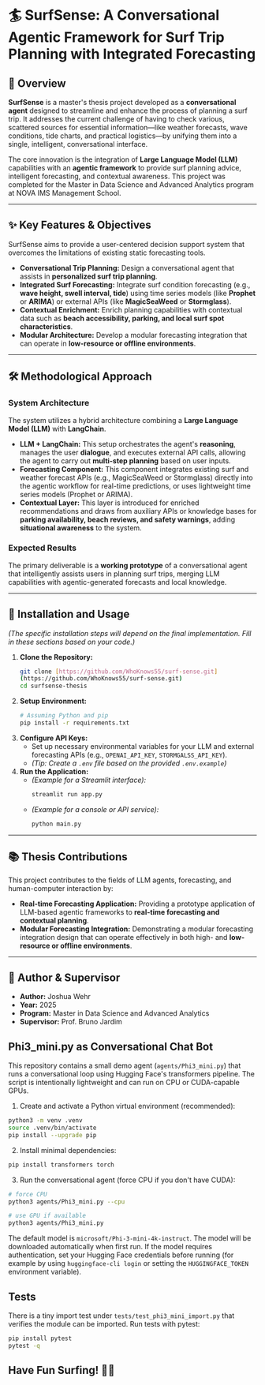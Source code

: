 # 🏄 SurfSense: A Conversational Agentic Framework for Surf Trip Planning with Integrated Forecasting

## 📝 Overview

**SurfSense** is a master's thesis project developed as a **conversational agent** designed to streamline and enhance the process of planning a surf trip. It addresses the current challenge of having to check various, scattered sources for essential information—like weather forecasts, wave conditions, tide charts, and practical logistics—by unifying them into a single, intelligent, conversational interface.

The core innovation is the integration of **Large Language Model (LLM)** capabilities with an **agentic framework** to provide surf planning advice, intelligent forecasting, and contextual awareness. This project was completed for the Master in Data Science and Advanced Analytics program at NOVA IMS Management School.

---

## ✨ Key Features & Objectives

SurfSense aims to provide a user-centered decision support system that overcomes the limitations of existing static forecasting tools.

* **Conversational Trip Planning:** Design a conversational agent that assists in **personalized surf trip planning**.
* **Integrated Surf Forecasting:** Integrate surf condition forecasting (e.g., **wave height, swell interval, tide**) using time series models (like **Prophet** or **ARIMA**) or external APIs (like **MagicSeaWeed** or **Stormglass**).
* **Contextual Enrichment:** Enrich planning capabilities with contextual data such as **beach accessibility, parking, and local surf spot characteristics**.
* **Modular Architecture:** Develop a modular forecasting integration that can operate in **low-resource or offline environments**.

---

## 🛠️ Methodological Approach

### System Architecture

The system utilizes a hybrid architecture combining a **Large Language Model (LLM)** with **LangChain**.

* **LLM + LangChain:** This setup orchestrates the agent's **reasoning**, manages the user **dialogue**, and executes external API calls, allowing the agent to carry out **multi-step planning** based on user inputs.
* **Forecasting Component:** This component integrates existing surf and weather forecast APIs (e.g., MagicSeaWeed or Stormglass) directly into the agentic workflow for real-time predictions, or uses lightweight time series models (Prophet or ARIMA).
* **Contextual Layer:** This layer is introduced for enriched recommendations and draws from auxiliary APIs or knowledge bases for **parking availability, beach reviews, and safety warnings**, adding **situational awareness** to the system.

### Expected Results

The primary deliverable is a **working prototype** of a conversational agent that intelligently assists users in planning surf trips, merging LLM capabilities with agentic-generated forecasts and local knowledge.

---

## 🚀 Installation and Usage

*(The specific installation steps will depend on the final implementation. Fill in these sections based on your code.)*

1.  **Clone the Repository:**
    ```bash
    git clone [https://github.com/WhoKnows55/surf-sense.git]
    (https://github.com/WhoKnows55/surf-sense.git)
    cd surfsense-thesis
    ```
2.  **Setup Environment:**
    ```bash
    # Assuming Python and pip
    pip install -r requirements.txt
    ```
3.  **Configure API Keys:**
    * Set up necessary environmental variables for your LLM and external forecasting APIs (e.g., `OPENAI_API_KEY`, `STORMGALSS_API_KEY`).
    * *(Tip: Create a `.env` file based on the provided `.env.example`)*
4.  **Run the Application:**
    * *(Example for a Streamlit interface):*
        ```bash
        streamlit run app.py
        ```
    * *(Example for a console or API service):*
        ```bash
        python main.py
        ```

---

## 📚 Thesis Contributions

This project contributes to the fields of LLM agents, forecasting, and human-computer interaction by:

* **Real-time Forecasting Application:** Providing a prototype application of LLM-based agentic frameworks to **real-time forecasting and contextual planning**.
* **Modular Forecasting Integration:** Demonstrating a modular forecasting integration design that can operate effectively in both high- and **low-resource or offline environments**.

---

## 👤 Author & Supervisor

* **Author:** Joshua Wehr 
* **Year:** 2025
* **Program:** Master in Data Science and Advanced Analytics 
* **Supervisor:** Prof. Bruno Jardim 





## Phi3_mini.py as Conversational Chat Bot

This repository contains a small demo agent (`agents/Phi3_mini.py`) that runs a conversational loop using Hugging Face's transformers pipeline. The script is intentionally lightweight and can run on CPU or CUDA-capable GPUs.

1. Create and activate a Python virtual environment (recommended):

```bash
python3 -m venv .venv
source .venv/bin/activate
pip install --upgrade pip
```

2. Install minimal dependencies:

```bash
pip install transformers torch
```

3. Run the conversational agent (force CPU if you don't have CUDA):

```bash
# force CPU
python3 agents/Phi3_mini.py --cpu

# use GPU if available
python3 agents/Phi3_mini.py
```

The default model is `microsoft/Phi-3-mini-4k-instruct`. The model will be downloaded automatically when first run. If the model
requires authentication, set your Hugging Face credentials before running (for example by using `huggingface-cli login` or
setting the `HUGGINGFACE_TOKEN` environment variable).

## Tests

There is a tiny import test under `tests/test_phi3_mini_import.py` that verifies the module can be imported. Run tests with pytest:

```bash
pip install pytest
pytest -q
```


## Have Fun Surfing! 🤙🏽
